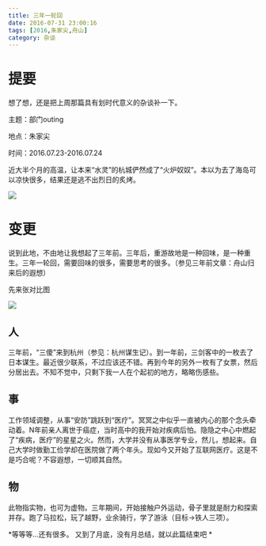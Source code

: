 ```yaml
---
title: 三年一轮回
date: 2016-07-31 23:00:16
tags: [2016,朱家尖,舟山]
category: 杂谈
---
```

# 提要
想了想，还是把上周那篇具有划时代意义的杂谈补一下。

主题：部门outing

地点：朱家尖

时间：2016.07.23-2016.07.24

近大半个月的高温，让本来“水灵”的杭城俨然成了“火炉奴奴”。本以为去了海岛可以凉快很多，结果还是逃不出烈日的炙烤。

![](http://of7369y0i.bkt.clouddn.com/2016/07/31/1.JPG)

<!--more-->

# 变更

说到此地，不由地让我想起了三年前。三年后，重游故地是一种回味，是一种重生。三年一轮回，需要回味的很多，需要思考的很多。（参见三年前文章：舟山归来后的遐想）

先来张对比图

![](http://of7369y0i.bkt.clouddn.com/2016/07/31/2.JPG)

## 人
三年前，“三傻”来到杭州（参见：杭州谋生记）。到一年前，三剑客中的一枚去了日本谋生。最近很少联系，不过应该还不错。再到今年的另外一枚有了女票，然后分居出去。不知不觉中，只剩下我一人在个起初的地方，略略伤感些。

## 事
工作领域调整，从事“安防”跳跃到“医疗”。冥冥之中似乎一直被内心的那个念头牵动着。N年前亲人离世于癌症，当时高中的我开始对疾病后怕。隐隐之中心中燃起了“疾病，医疗”的星星之火。然而，大学并没有从事医学专业，然儿，想起来。自己大学时做勤工俭学却在医院做了两个年头。现如今又开始了互联网医疗。这是不是巧合呢？不容遐想，一切顺其自然。

## 物
此物指实物，也可为虚物。三年期间，开始接触户外运动，骨子里就是耐力和探索并存。跑了马拉松，玩了越野，业余骑行，学了游泳（目标->铁人三项）。

*等等等...还有很多。
又到了月底，没有月总结，就以此篇结束吧
*
